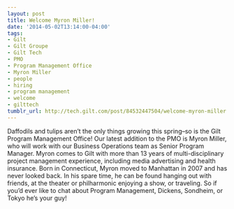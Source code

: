 ```yaml
---
layout: post
title: Welcome Myron Miller!
date: '2014-05-02T13:14:00-04:00'
tags:
- Gilt
- Gilt Groupe
- Gilt Tech
- PMO
- Program Management Office
- Myron Miller
- people
- hiring
- program management
- welcome
- gilttech
tumblr_url: http://tech.gilt.com/post/84532447504/welcome-myron-miller
---
```



Daffodils and tulips aren’t the only things growing this spring–so is the Gilt Program Management Office! Our latest addition to the PMO is Myron Miller, who will work with our Business Operations team as Senior Program Manager. Myron comes to Gilt with more than 13 years of multi-disciplinary project management experience, including media advertising and health insurance.
Born in Connecticut, Myron moved to Manhattan in 2007 and has never looked back. In his spare time, he can be found hanging out with friends, at the theater or philharmonic enjoying a show, or traveling. So if you’d ever like to chat about Program Management, Dickens, Sondheim, or Tokyo he’s your guy!
